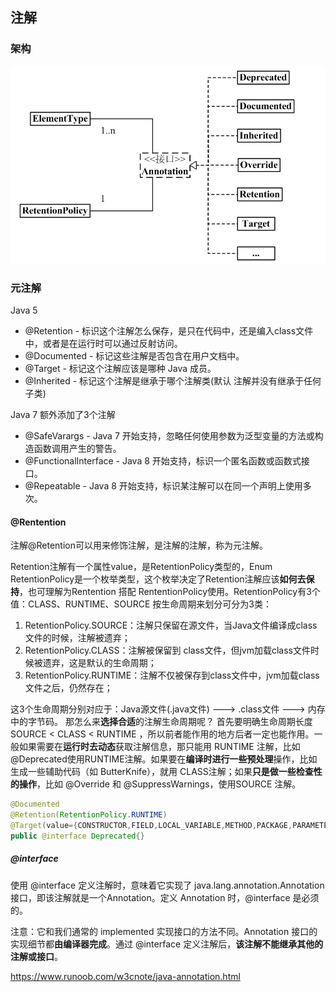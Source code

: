 ## 注解

### 架构

![](./png/Annotation架构.jpeg)

### 元注解

Java 5

- @Retention - 标识这个注解怎么保存，是只在代码中，还是编入class文件中，或者是在运行时可以通过反射访问。
- @Documented - 标记这些注解是否包含在用户文档中。
- @Target - 标记这个注解应该是哪种 Java 成员。
- @Inherited - 标记这个注解是继承于哪个注解类(默认 注解并没有继承于任何子类)

Java 7 额外添加了3个注解

- @SafeVarargs - Java 7 开始支持，忽略任何使用参数为泛型变量的方法或构造函数调用产生的警告。
- @FunctionalInterface - Java 8 开始支持，标识一个匿名函数或函数式接口。
- @Repeatable - Java 8 开始支持，标识某注解可以在同一个声明上使用多次。

#### @Rentention 

注解@Retention可以用来修饰注解，是注解的注解，称为元注解。

Retention注解有一个属性value，是RetentionPolicy类型的，Enum RetentionPolicy是一个枚举类型，这个枚举决定了Retention注解应该**如何去保持**，也可理解为Rentention 搭配 RententionPolicy使用。RetentionPolicy有3个值：CLASS、RUNTIME、SOURCE
按生命周期来划分可分为3类：

1. RetentionPolicy.SOURCE：注解只保留在源文件，当Java文件编译成class文件的时候，注解被遗弃；
2. RetentionPolicy.CLASS：注解被保留到 class文件，但jvm加载class文件时候被遗弃，这是默认的生命周期；
3. RetentionPolicy.RUNTIME：注解不仅被保存到class文件中，jvm加载class文件之后，仍然存在；

这3个生命周期分别对应于：Java源文件(.java文件) ---> .class文件 ---> 内存中的字节码。
那怎么来**选择合适**的注解生命周期呢？
首先要明确生命周期长度 SOURCE < CLASS < RUNTIME ，所以前者能作用的地方后者一定也能作用。一般如果需要在**运行时去动态**获取注解信息，那只能用 RUNTIME 注解，比如@Deprecated使用RUNTIME注解。如果要在**编译时进行一些预处理**操作，比如生成一些辅助代码（如 ButterKnife），就用 CLASS注解；如果**只是做一些检查性的操作**，比如 @Override 和 @SuppressWarnings，使用SOURCE 注解。

```java
@Documented
@Retention(RetentionPolicy.RUNTIME)
@Target(value={CONSTRUCTOR,FIELD,LOCAL_VARIABLE,METHOD,PACKAGE,PARAMETER,TYPE})
public @interface Deprecated{}
```

##### @interface

使用 @interface 定义注解时，意味着它实现了 java.lang.annotation.Annotation 接口，即该注解就是一个Annotation。定义 Annotation 时，@interface 是必须的。

注意：它和我们通常的 implemented 实现接口的方法不同。Annotation 接口的实现细节都**由编译器完成**。通过 @interface 定义注解后，**该注解不能继承其他的注解或接口**。





https://www.runoob.com/w3cnote/java-annotation.html

